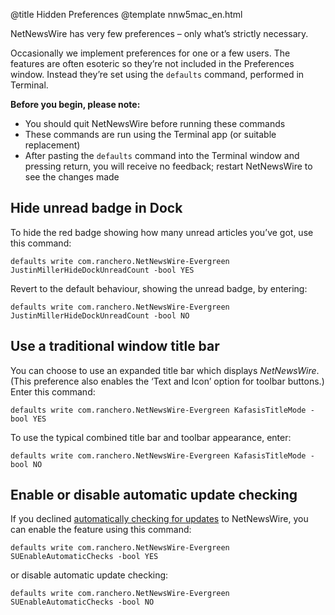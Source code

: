 @title Hidden Preferences
@template nnw5mac_en.html

NetNewsWire has very few preferences – only what’s strictly necessary.

Occasionally we implement preferences for one or a few users. The features are often esoteric so they’re not included in the Preferences window. Instead they’re set using the `defaults` command, performed in Terminal.

**Before you begin, please note:**

- You should quit NetNewsWire before running these commands
- These commands are run using the Terminal app (or suitable replacement)
- After pasting the `defaults` command into the Terminal window and pressing return, you will receive no feedback; restart NetNewsWire to see the changes made


Hide unread badge in Dock
-------------------------

To hide the red badge showing how many unread articles you’ve got, use this command:

	defaults write com.ranchero.NetNewsWire-Evergreen JustinMillerHideDockUnreadCount -bool YES
	
Revert to the default behaviour, showing the unread badge, by entering:

	defaults write com.ranchero.NetNewsWire-Evergreen JustinMillerHideDockUnreadCount -bool NO


Use a traditional window title bar
----------------------------------

You can choose to use an expanded title bar which displays *NetNewsWire*. (This preference also enables the ‘Text and Icon’ option for toolbar buttons.) Enter this command:

	defaults write com.ranchero.NetNewsWire-Evergreen KafasisTitleMode -bool YES

To use the typical combined title bar and toolbar appearance, enter:

	defaults write com.ranchero.NetNewsWire-Evergreen KafasisTitleMode -bool NO


Enable or disable automatic update checking
-------------------------------------------

If you declined [automatically checking for updates](updating) to NetNewsWire, you can enable the feature using this command:

	defaults write com.ranchero.NetNewsWire-Evergreen SUEnableAutomaticChecks -bool YES

or disable automatic update checking:

	defaults write com.ranchero.NetNewsWire-Evergreen SUEnableAutomaticChecks -bool NO